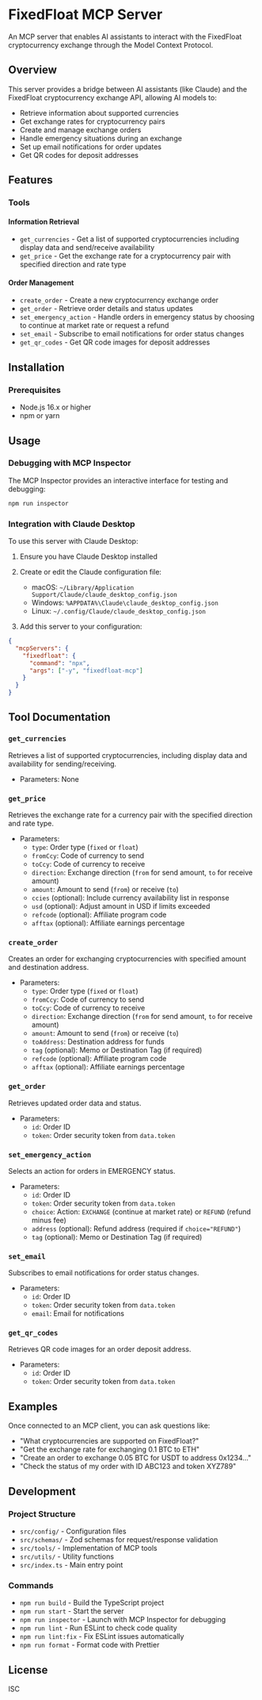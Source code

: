 # FixedFloat MCP Server

An MCP server that enables AI assistants to interact with the FixedFloat cryptocurrency exchange through the Model Context Protocol.

## Overview

This server provides a bridge between AI assistants (like Claude) and the FixedFloat cryptocurrency exchange API, allowing AI models to:

- Retrieve information about supported currencies
- Get exchange rates for cryptocurrency pairs
- Create and manage exchange orders
- Handle emergency situations during an exchange
- Set up email notifications for order updates
- Get QR codes for deposit addresses

## Features

### Tools

#### Information Retrieval

- `get_currencies` - Get a list of supported cryptocurrencies including display data and send/receive availability
- `get_price` - Get the exchange rate for a cryptocurrency pair with specified direction and rate type

#### Order Management

- `create_order` - Create a new cryptocurrency exchange order
- `get_order` - Retrieve order details and status updates
- `set_emergency_action` - Handle orders in emergency status by choosing to continue at market rate or request a refund
- `set_email` - Subscribe to email notifications for order status changes
- `get_qr_codes` - Get QR code images for deposit addresses

## Installation

### Prerequisites

- Node.js 16.x or higher
- npm or yarn

## Usage

### Debugging with MCP Inspector

The MCP Inspector provides an interactive interface for testing and debugging:

```bash
npm run inspector
```

### Integration with Claude Desktop

To use this server with Claude Desktop:

1. Ensure you have Claude Desktop installed
2. Create or edit the Claude configuration file:
   - macOS: `~/Library/Application Support/Claude/claude_desktop_config.json`
   - Windows: `%APPDATA%\Claude\claude_desktop_config.json`
   - Linux: `~/.config/Claude/claude_desktop_config.json`

3. Add this server to your configuration:

```json
{
  "mcpServers": {
    "fixedfloat": {
      "command": "npx",
      "args": ["-y", "fixedfloat-mcp"]
    }
  }
}
```

## Tool Documentation

### `get_currencies`

Retrieves a list of supported cryptocurrencies, including display data and availability for sending/receiving.

- Parameters: None

### `get_price`

Retrieves the exchange rate for a currency pair with the specified direction and rate type.

- Parameters:
  - `type`: Order type (`fixed` or `float`)
  - `fromCcy`: Code of currency to send
  - `toCcy`: Code of currency to receive
  - `direction`: Exchange direction (`from` for send amount, `to` for receive amount)
  - `amount`: Amount to send (`from`) or receive (`to`)
  - `ccies` (optional): Include currency availability list in response
  - `usd` (optional): Adjust amount in USD if limits exceeded
  - `refcode` (optional): Affiliate program code
  - `afftax` (optional): Affiliate earnings percentage

### `create_order`

Creates an order for exchanging cryptocurrencies with specified amount and destination address.

- Parameters:
  - `type`: Order type (`fixed` or `float`)
  - `fromCcy`: Code of currency to send
  - `toCcy`: Code of currency to receive
  - `direction`: Exchange direction (`from` for send amount, `to` for receive amount)
  - `amount`: Amount to send (`from`) or receive (`to`)
  - `toAddress`: Destination address for funds
  - `tag` (optional): Memo or Destination Tag (if required)
  - `refcode` (optional): Affiliate program code
  - `afftax` (optional): Affiliate earnings percentage

### `get_order`

Retrieves updated order data and status.

- Parameters:
  - `id`: Order ID
  - `token`: Order security token from `data.token`

### `set_emergency_action`

Selects an action for orders in EMERGENCY status.

- Parameters:
  - `id`: Order ID
  - `token`: Order security token from `data.token`
  - `choice`: Action: `EXCHANGE` (continue at market rate) or `REFUND` (refund minus fee)
  - `address` (optional): Refund address (required if `choice="REFUND"`)
  - `tag` (optional): Memo or Destination Tag (if required)

### `set_email`

Subscribes to email notifications for order status changes.

- Parameters:
  - `id`: Order ID
  - `token`: Order security token from `data.token`
  - `email`: Email for notifications

### `get_qr_codes`

Retrieves QR code images for an order deposit address.

- Parameters:
  - `id`: Order ID
  - `token`: Order security token from `data.token`

## Examples

Once connected to an MCP client, you can ask questions like:

- "What cryptocurrencies are supported on FixedFloat?"
- "Get the exchange rate for exchanging 0.1 BTC to ETH"
- "Create an order to exchange 0.05 BTC for USDT to address 0x1234..."
- "Check the status of my order with ID ABC123 and token XYZ789"

## Development

### Project Structure

- `src/config/` - Configuration files
- `src/schemas/` - Zod schemas for request/response validation
- `src/tools/` - Implementation of MCP tools
- `src/utils/` - Utility functions
- `src/index.ts` - Main entry point

### Commands

- `npm run build` - Build the TypeScript project
- `npm run start` - Start the server
- `npm run inspector` - Launch with MCP Inspector for debugging
- `npm run lint` - Run ESLint to check code quality
- `npm run lint:fix` - Fix ESLint issues automatically
- `npm run format` - Format code with Prettier

## License

ISC

